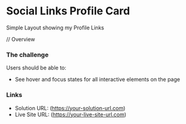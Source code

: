 # Social Links Profile Card

Simple Layout showing my Profile Links

// Overview

### The challenge

Users should be able to:

- See hover and focus states for all interactive elements on the page

### Links

- Solution URL: (https://your-solution-url.com)
- Live Site URL: (https://your-live-site-url.com)
